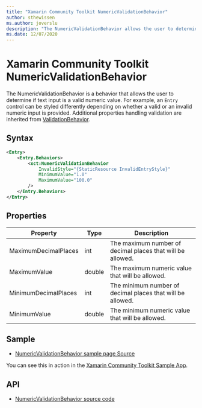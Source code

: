 ```yaml
---
title: "Xamarin Community Toolkit NumericValidationBehavior"
author: sthewissen
ms.author: joverslu
description: "The NumericValidationBehavior allows the user to determine if text input is a valid numeric value."
ms.date: 12/07/2020
---
```


# Xamarin Community Toolkit NumericValidationBehavior

The NumericValidationBehavior is a behavior that allows the user to determine if text input is a valid numeric value. For example, an `Entry` control can be styled differently depending on whether a valid or an invalid numeric input is provided. Additional properties handling validation are inherited from [ValidationBehavior](/xamarin-communitytoolkit/behaviors/validationbehavior).

## Syntax

```xml
<Entry>
    <Entry.Behaviors>
        <xct:NumericValidationBehavior 
            InvalidStyle="{StaticResource InvalidEntryStyle}"
            MinimumValue="1.0"
            MaximumValue="100.0"
        />
    </Entry.Behaviors>
</Entry>
```

## Properties

|Property  |Type  |Description  |
|---------|---------|---------|
| MaximumDecimalPlaces | int | The maximum number of decimal places that will be allowed. |
| MaximumValue | double | The maximum numeric value that will be allowed. |
| MinimumDecimalPlaces | int | The minimum number of decimal places that will be allowed. |
| MinimumValue | double | The minimum numeric value that will be allowed. |


## Sample

- [NumericValidationBehavior sample page Source](https://github.com/xamarin/XamarinCommunityToolkit/blob/main/samples/XCT.Sample/Pages/Behaviors/NumericValidationBehaviorPage.xaml)

You can see this in action in the [Xamarin Community Toolkit Sample App](https://github.com/xamarin/XamarinCommunityToolkit).

## API

* [NumericValidationBehavior source code](https://github.com/xamarin/XamarinCommunityToolkit/blob/main/src/CommunityToolkit/Xamarin.CommunityToolkit/Behaviors/Validators/NumericValidationBehavior.shared.cs)
